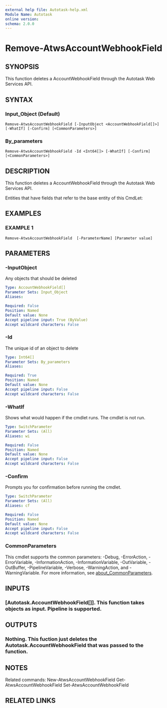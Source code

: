 ```yaml
---
external help file: Autotask-help.xml
Module Name: Autotask
online version:
schema: 2.0.0
---
```


# Remove-AtwsAccountWebhookField

## SYNOPSIS
This function deletes a AccountWebhookField through the Autotask Web Services API.

## SYNTAX

### Input_Object (Default)
```
Remove-AtwsAccountWebhookField [-InputObject <AccountWebhookField[]>] [-WhatIf] [-Confirm] [<CommonParameters>]
```

### By_parameters
```
Remove-AtwsAccountWebhookField -Id <Int64[]> [-WhatIf] [-Confirm] [<CommonParameters>]
```

## DESCRIPTION
This function deletes a AccountWebhookField through the Autotask Web Services API.

Entities that have fields that refer to the base entity of this CmdLet:

## EXAMPLES

### EXAMPLE 1
```
Remove-AtwsAccountWebhookField  [-ParameterName] [Parameter value]
```

## PARAMETERS

### -InputObject
Any objects that should be deleted

```yaml
Type: AccountWebhookField[]
Parameter Sets: Input_Object
Aliases:

Required: False
Position: Named
Default value: None
Accept pipeline input: True (ByValue)
Accept wildcard characters: False
```

### -Id
The unique id of an object to delete

```yaml
Type: Int64[]
Parameter Sets: By_parameters
Aliases:

Required: True
Position: Named
Default value: None
Accept pipeline input: False
Accept wildcard characters: False
```

### -WhatIf
Shows what would happen if the cmdlet runs.
The cmdlet is not run.

```yaml
Type: SwitchParameter
Parameter Sets: (All)
Aliases: wi

Required: False
Position: Named
Default value: None
Accept pipeline input: False
Accept wildcard characters: False
```

### -Confirm
Prompts you for confirmation before running the cmdlet.

```yaml
Type: SwitchParameter
Parameter Sets: (All)
Aliases: cf

Required: False
Position: Named
Default value: None
Accept pipeline input: False
Accept wildcard characters: False
```

### CommonParameters
This cmdlet supports the common parameters: -Debug, -ErrorAction, -ErrorVariable, -InformationAction, -InformationVariable, -OutVariable, -OutBuffer, -PipelineVariable, -Verbose, -WarningAction, and -WarningVariable. For more information, see [about_CommonParameters](http://go.microsoft.com/fwlink/?LinkID=113216).

## INPUTS

### [Autotask.AccountWebhookField[]]. This function takes objects as input. Pipeline is supported.
## OUTPUTS

### Nothing. This fuction just deletes the Autotask.AccountWebhookField that was passed to the function.
## NOTES
Related commands:
New-AtwsAccountWebhookField
 Get-AtwsAccountWebhookField
 Set-AtwsAccountWebhookField

## RELATED LINKS
